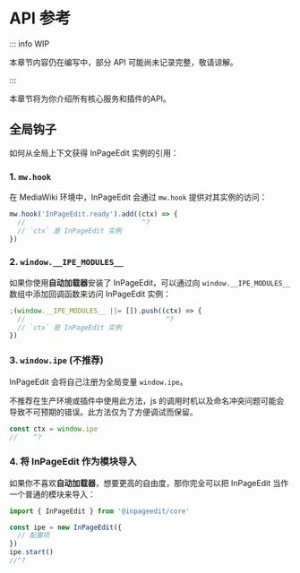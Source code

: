# API 参考

::: info WIP

本章节内容仍在编写中，部分 API 可能尚未记录完整，敬请谅解。

:::

本章节将为你介绍所有核心服务和插件的API。

## 全局钩子

如何从全局上下文获得 InPageEdit 实例的引用：

### 1. `mw.hook`

在 MediaWiki 环境中，InPageEdit 会通过 `mw.hook` 提供对其实例的访问：

```ts twoslash
mw.hook('InPageEdit.ready').add((ctx) => {
  //                             ^?
  // `ctx` 是 InPageEdit 实例
})
```

### 2. `window.__IPE_MODULES__`

如果你使用**自动加载器**安装了 InPageEdit，可以通过向 `window.__IPE_MODULES__` 数组中添加回调函数来访问 InPageEdit 实例：

```ts twoslash
;(window.__IPE_MODULES__ ||= []).push((ctx) => {
  //                                   ^?
  // `ctx` 是 InPageEdit 实例
})
```

### 3. `window.ipe` (不推荐)

InPageEdit 会将自己注册为全局变量 `window.ipe`。

不推荐在生产环境或插件中使用此方法，js 的调用时机以及命名冲突问题可能会导致不可预期的错误。此方法仅为了方便调试而保留。

```ts twoslash
const ctx = window.ipe
//    ^?
```

### 4. 将 InPageEdit 作为模块导入

如果你不喜欢**自动加载器**，想要更高的自由度，那你完全可以把 InPageEdit 当作一个普通的模块来导入：

```ts twoslash
import { InPageEdit } from '@inpageedit/core'

const ipe = new InPageEdit({
  // 配置项
})
ipe.start()
//^?
```

